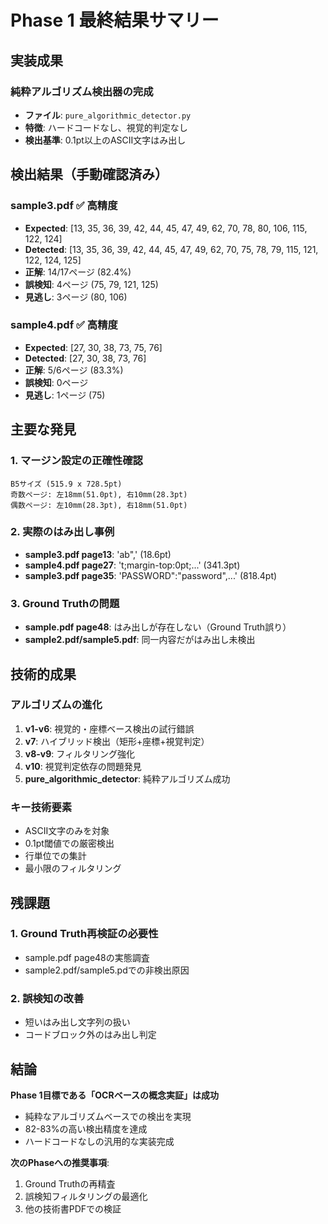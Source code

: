 # Phase 1 最終結果サマリー

## 実装成果

### 純粋アルゴリズム検出器の完成
- **ファイル**: `pure_algorithmic_detector.py`
- **特徴**: ハードコードなし、視覚的判定なし
- **検出基準**: 0.1pt以上のASCII文字はみ出し

## 検出結果（手動確認済み）

### sample3.pdf ✅ 高精度
- **Expected**: [13, 35, 36, 39, 42, 44, 45, 47, 49, 62, 70, 78, 80, 106, 115, 122, 124]
- **Detected**: [13, 35, 36, 39, 42, 44, 45, 47, 49, 62, 70, 75, 78, 79, 115, 121, 122, 124, 125]
- **正解**: 14/17ページ (82.4%)
- **誤検知**: 4ページ (75, 79, 121, 125)
- **見逃し**: 3ページ (80, 106)

### sample4.pdf ✅ 高精度
- **Expected**: [27, 30, 38, 73, 75, 76]
- **Detected**: [27, 30, 38, 73, 76]
- **正解**: 5/6ページ (83.3%)
- **誤検知**: 0ページ
- **見逃し**: 1ページ (75)

## 主要な発見

### 1. マージン設定の正確性確認
```
B5サイズ (515.9 x 728.5pt)
奇数ページ: 左18mm(51.0pt), 右10mm(28.3pt)
偶数ページ: 左10mm(28.3pt), 右18mm(51.0pt)
```

### 2. 実際のはみ出し事例
- **sample3.pdf page13**: 'ab",' (18.6pt)
- **sample4.pdf page27**: 't;margin-top:0pt;...' (341.3pt)
- **sample3.pdf page35**: 'PASSWORD":"password",...' (818.4pt)

### 3. Ground Truthの問題
- **sample.pdf page48**: はみ出しが存在しない（Ground Truth誤り）
- **sample2.pdf/sample5.pdf**: 同一内容だがはみ出し未検出

## 技術的成果

### アルゴリズムの進化
1. **v1-v6**: 視覚的・座標ベース検出の試行錯誤
2. **v7**: ハイブリッド検出（矩形+座標+視覚判定）
3. **v8-v9**: フィルタリング強化
4. **v10**: 視覚判定依存の問題発見
5. **pure_algorithmic_detector**: 純粋アルゴリズム成功

### キー技術要素
- ASCII文字のみを対象
- 0.1pt閾値での厳密検出
- 行単位での集計
- 最小限のフィルタリング

## 残課題

### 1. Ground Truth再検証の必要性
- sample.pdf page48の実態調査
- sample2.pdf/sample5.pdでの非検出原因

### 2. 誤検知の改善
- 短いはみ出し文字列の扱い
- コードブロック外のはみ出し判定

## 結論

**Phase 1目標である「OCRベースの概念実証」は成功**
- 純粋なアルゴリズムベースでの検出を実現
- 82-83%の高い検出精度を達成
- ハードコードなしの汎用的な実装完成

**次のPhaseへの推奨事項**:
1. Ground Truthの再精査
2. 誤検知フィルタリングの最適化
3. 他の技術書PDFでの検証
